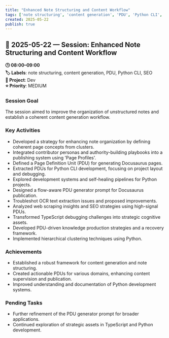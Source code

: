```yaml
---
title: "Enhanced Note Structuring and Content Workflow"
tags: ['note structuring', 'content generation', 'PDU', 'Python CLI', 'SEO']
created: 2025-05-22
publish: true
---
```


## 📅 2025-05-22 — Session: Enhanced Note Structuring and Content Workflow

**🕒 08:00–09:00**  
**🏷️ Labels**: note structuring, content generation, PDU, Python CLI, SEO  
**📂 Project**: Dev  
**⭐ Priority**: MEDIUM  


### Session Goal
The session aimed to improve the organization of unstructured notes and establish a coherent content generation workflow.

### Key Activities
- Developed a strategy for enhancing note organization by defining coherent page concepts from clusters.
- Integrated contributor personas and authority-building playbooks into a publishing system using 'Page Profiles'.
- Defined a Page Definition Unit (PDU) for generating Docusaurus pages.
- Extracted PDUs for Python CLI development, focusing on project layout and debugging.
- Explored development systems and self-healing pipelines for Python projects.
- Designed a flow-aware PDU generator prompt for Docusaurus publication.
- Troubleshot OCR text extraction issues and proposed improvements.
- Analyzed web scraping insights and SEO strategies using high-signal PDUs.
- Transformed TypeScript debugging challenges into strategic cognitive assets.
- Developed PDU-driven knowledge production strategies and a recovery framework.
- Implemented hierarchical clustering techniques using Python.

### Achievements
- Established a robust framework for content generation and note structuring.
- Created actionable PDUs for various domains, enhancing content supervision and publication.
- Improved understanding and documentation of Python development systems.

### Pending Tasks
- Further refinement of the PDU generator prompt for broader applications.
- Continued exploration of strategic assets in TypeScript and Python development.

